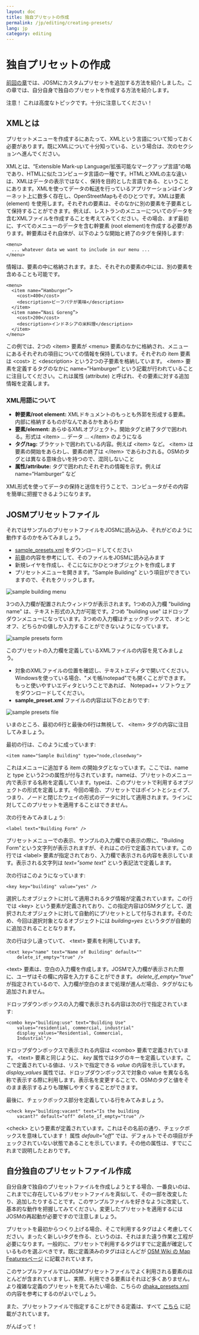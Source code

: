 ```yaml
---
layout: doc
title: 独自プリセットの作成
permalink: /jp/editing/creating-presets/
lang: jp
category: editing
---
```


独自プリセットの作成
=======================
[前回の章](/jp/editing/josm-presets)では、JOSMにカスタムプリセットを追加する方法を紹介しました。この章では、自分自身で独自のプリセットを作成する方法を紹介します。

注意！ これは高度なトピックです。十分に注意してください！

XMLとは
-------------------
プリセットメニューを作成するにあたって、XMLという言語について知っておく必要があります。既にXMLについて十分知っている、という場合は、次のセクションへ進んでください。

XMLとは、“Extensible Mark-up Language/拡張可能なマークアップ言語”の略であり、HTMLに似たコンピュータ言語の一種です。HTMLとXMLの主な違いは、XMLはデータの表示ではなく、保持を目的とした言語である、ということにあります。XMLを使ってデータの転送を行っているアプリケーションはインターネット上に数多く存在し、OpenStreetMapもそのひとつです。XMLは要素 (element) を使用します。それぞれの要素は、そのなかに別の要素を子要素として保持することができます。例えば、レストランのメニューについてのデータを含むXMLファイルを作成することを考えてみてください。その場合、まず最初に、すべてのメニューのデータを含む幹要素 (root element)を作成する必要があります。幹要素はそれ自体が、以下のような開始と終了のタグを保持します:

	<menu>
      ... whatever data we want to include in our menu ...
	</menu>

情報は、要素の中に格納されます。また、それぞれの要素の中には、別の要素を含めることも可能です。

  	<menu>
	  <item name=“Hamburger”>
		<cost>400</cost>
		<description>ビーフパテが美味</description>
	  </item>
	  <item name=“Nasi Goreng”>
		<cost>200</cost>
		<description>インドネシアの米料理</description>
	  </item>
  	</menu>

この例では、2つの &lt;item&gt; 要素が &lt;menu&gt; 要素のなかに格納され、メニューにあるそれぞれの項目についての情報を保持しています。それぞれの item 要素は &lt;cost&gt; と &lt;description&gt; という2つの子要素を格納しています。 &lt;item&gt; 要素を定義するタグのなかに name=”Hamburger” という記載が行われていることに注目してください。これは属性 (attribute) と呼ばれ、その要素に対する追加情報を定義します。

### XML用語について
-	**幹要素/root element:** XMLドキュメントのもっとも外郭を形成する要素。内部に格納するものがなんであるかをあらわす
-	**要素/element:** あらゆるXMLオブジェクト。開始タグと終了タグで囲われる。形式は &lt;item&gt; ... データ ... &lt;/item&gt; のようになる
-	**タグ/tag:** ブラケットで囲われている内容。例えば &lt;item&gt; など。 &lt;item&gt; は要素の開始をあらわし、要素の終了は &lt;/item&gt; であらわされる。OSMのタグとは異なる意味合いを持つので、混同しないこと
-	**属性/attribute:** タグで囲われたそれぞれの情報を示す。例えば name=“Hamburger” など

XML形式を使ってデータの保持と送信を行うことで、コンピュータがその内容を簡単に把握できるようになります。

JOSMプリセットファイル
-------------------
それではサンプルのプリセットファイルをJOSMに読み込み、それがどのように動作するのかをみてみましょう。

-	[sample_presets.xml](/files/sample_presets.xml) をダウンロードしてください
-	[前章](/jp/editing/josm-presets)の内容を参考にして、そのファイルをJOSMに読み込みます
-	新規レイヤを作成し、そこになにかひとつオブジェクトを作成します
-	プリセットメニューを開きます。"Sample Building" という項目ができていますので、それをクリックします。

![sample building menu][]

3つの入力欄が配置されたウィンドウが表示されます。1つめの入力欄 "building name" は、テキスト形式の入力が可能です。2つめ "building use" はドロップダウンメニューになっています。3つめの入力欄はチェックボックスで、オンとオフ、どちらかの値しか入力することができないようになっています。

![sample presets form][]

このプリセットの入力欄を定義しているXMLファイルの内容を見てみましょう。

-	対象のXMLファイルの位置を確認し、テキストエディタで開いてください。Windowsを使っている場合、"メモ帳/notepad"でも開くことができます。もっと使いやすいエディタということであれば、 Notepad++ ソフトウェアをダウンロードしてください。
-	**sample_preset.xml** ファイルの内容は以下のとおりです:

![sample presets file][]

いまのところ、最初の6行と最後の6行は無視して、 &lt;item&gt; タグの内容に注目してみましょう。

最初の行は、このように成っています:

	<item name="Sample Building" type="node,closedway">

これはメニューに追加する item の開始タグとなっています。ここでは、name と type という2つの属性が付与されています。nameは、プリセットのメニュー内で表示する名称を定義しています。typeは、このプリセットで利用するオブジェクトの形式を定義します。今回の場合、プリセットではポイントとシェイプ、つまり、ノードと閉じたウェイの形式のデータに対して適用されます。ラインに対してこのプリセットを適用することはできません。

次の行をみてみましょう:

	<label text="Building Form" />

プリセットメニューでの表示、サンプルの入力欄での表示の際に、"Building Form"という文字列が表示されますが、それはこの行で定義されています。この行では &lt;label&gt; 要素が指定されており、入力欄で表示される内容を表示しています。表示される文字列は *text="some text"* という表記法で定義します。

次の行はこのようになっています:

	<key key="building" value="yes" />

選択したオブジェクトに対して適用されるタグ情報が定義されています。この行では &lt;key&gt; という要素が定義されており、この指定内容はOSMタグとして、選択されたオブジェクトに対して自動的にプリセットとして付与されます。そのため、今回は選択対象となるオブジェクトには *building=yes* というタグが自動的に追加されることとなります。

次の行は少し違っていて、 &lt;text&gt; 要素を利用しています。

	<text key="name" text="Name of Building" default=""
		delete_if_empty="true" />

&lt;text&gt; 要素は、空白の入力欄を作成します。JOSMで入力欄が表示された際に、ユーザはその欄に内容を入力することができます。 *delete_if_empty="true"* が指定されているので、入力欄が空白のままで処理が進んだ場合、タグがなにも追加されません。

ドロップダウンボックスの入力欄で表示される内容は次の行で指定されています:

	<combo key="building:use" text="Building Use"
		values="residential, commercial, industrial"
		display_values="Residential, Commercial,
		Industrial"/>

ドロップダウンボックスで表示される内容は &lt;combo&gt; 要素で定義されています。 &lt;text&gt; 要素と同じように、 *key* 属性ではタグのキーを定義しています。ここで定義されている値は、リストで指定できる *value* の内容を示しています。 *display_values* 属性では、ドロップダウンボックスで対象の value を異なる名称で表示する際に利用します。表示名を変更することで、OSMのタグと値をそのまま表示するよりも理解しやすくすることができます。

最後に、チェックボックス部分を定義している行をみてみましょう。

	<check key="building:vacant" text="Is the building
		vacant?" default="off" delete_if_empty="true" />

&lt;check&gt; という要素が定義されています。これはその名前の通り、チェックボックスを意味しています！ 属性 *default="off"* では、デフォルトでその項目がチェックされていない状態であることを示しています。その他の属性は、すでにこれまで説明したとおりです。

自分独自のプリセットファイル作成
------------------------------
自分自身で独自のプリセットファイルを作成しようとする場合、一番良いのは、これまでに存在しているプリセットファイルを真似して、その一部を改変したり、追加したりすることです。このサンプルファイルを好きなように改変して、基本的な動作を把握してみてください。変更したプリセットを適用するにはJOSMの再起動が必要ですので注意しましょう。

プリセットを最初からつくり上げる場合、そこで利用するタグはよく考慮してください。まったく新しいタグを作る、というのは、それはまた違う作業と工程が必要になります。一般的に、プリセットで利用するタグはすでに定義が確定しているものを選ぶべきです。既に定義済みのタグはほとんどが [OSM Wiki の Map Featuresページ](http://wiki.openstreetmap.org/wiki/Map_Features) に記載されています。

このサンプルファイルではJOSMプリセットファイルでよく利用される要素のほとんどが含まれていますし、実際、利用できる要素はそれほど多くありません。より複雑な定義のプリセットを見てみたい場合、こちらの [dhaka_presets.xml](/files/dhaka_presets.xml) の内容を参考にするのがよいでしょう。

また、プリセットファイルで指定することができる定義は、すべて [こちら](http://josm.openstreetmap.de/wiki/TaggingPresets) に記載がされています。

がんばって！

[sample building menu]: /images/jp/editing/creating-custom-presets/sample-building-menu.png
[sample presets form]: /images/jp/editing/creating-custom-presets/sample-presets-form.png
[sample presets file]: /images/jp/editing/creating-custom-presets/sample-presets-file.png
